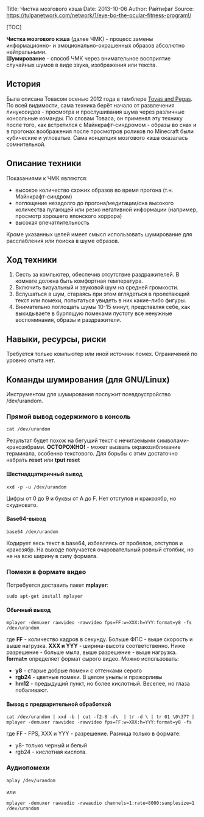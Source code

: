 Title: Чистка мозгового кэша
Date: 2013-10-06
Author: Райтифаг
Source: https://tulpanetwork.com/network/1/eye-bo-the-ocular-fitness-program!/

[TOC]

**Чистка мозгового кэша** (далее ЧМК) - процесс замены информационно- и эмоционально-окрашенных образов абсолютно нейтральными.  
**Шумирование** - способ ЧМК через внимательное восприятие случайных шумов в виде звука, изображения или текста.

## История

Была описана Товасом осенью 2012 года в тамблере [Tovas and Pegas](http://tovas-and-pegas.tumblr.com/post/32307593719). По всей видимости, сама техника берёт начало от развлечения линуксоидов - просмотра и прослушивания шума через различные консольные команды. По словам Товаса, он применял эту технику после того, как встретился с Майнкрафт-синдромом - образы во снах и в прогонах воображения после просмотров роликов по Minecraft были кубические и угловатые. Сама концепция мозгового кэша оказалась сомнительной.

## Описание техники

Показаниями к ЧМК являются:

*   высокое количество схожих образов во время прогона (т.н. Майнкрафт-синдром)
*   поглощение незадолго до прогона/медитации/сна высокого количества пугающей или резко негативной информации (например, просмотр хорошего японского хоррора)
*   высокая впечатлительность

Кроме указанных целей имеет смысл использовать шумирование для расслабления или поиска в шуме образов.

## Ход техники

1.  Сесть за компьютер, обеспечив отсутствие раздражителей. В комнате должна быть комфортная температура.
2.  Включить визуальный и звуковой шум на средней громкости.
3.  Вслушаться в шум, стараясь при этом вглядеться в пролетающий текст или помехи, попытаться увидеть в них какие-либо фигуры.
4.  Внимательно поглощать шумы 10-15 минут, представляя себе, как выкидываете в бурлящую помехами пустоту все ненужные воспоминания, образы и раздражители.

## Навыки, ресурсы, риски

Требуется только компьютер или иной источник помех. Ограничений по уровню опыта нет.

## Команды шумирования (для GNU/Linux)

Инструментом для шумирования послужит псевдоустройство /dev/urandom.

### Прямой вывод содержимого в консоль

`cat /dev/urandom`

Результат будет похож на бегущий текст с нечитаемыми символами-кракозябрами. **ОСТОРОЖНО!** - может вызвать окракозябливание терминала, особенно текстового. Для борьбы с этим достаточно набрать **reset** или **tput reset**

#### Шестнадцатиричный вывод

`xxd -p -u /dev/urandom`

Цифры от 0 до 9 и буквы от A до F. Нет отступов и кракозябр, но скудновато.

#### Base64-вывод

`base64 /dev/urandom`

Кодирует весь текст в base64, избавляясь от пробелов, отступов и кракозябр. На выходе получается очаровательный ровный столбик, но не на всю ширину в силу формата.

### Помехи в формате видео

Потребуется доставить пакет **mplayer**:

`sudo apt-get install mplayer`

#### Обычный вывод

`mplayer -demuxer rawvideo -rawvideo fps=FF:w=XXX:h=YYY:format=y8 -fs /dev/urandom`

где **FF** - количество кадров в секунду. Больше ФПС - выше скорость и выше нагрузка. **XXX и YYY** - ширина-высота соответственно. Ниже разрешение - больше мыла, выше разрешение - выше нагрузка. **format=** определяет формат сырого видео. Можно использовать:

*   **y8** - старые добрые помехи с оттенками серого
*   **rgb24** - цветные помехи. В целом унылы и прожорливы
*   **hm12** - предыдущий пункт, но более кислотный. Веселее, но глаза побаливают.

#### Вывод с предварительной обработкой

`cat /dev/urandom | xxd -b | cut -f2-8 -d\  | tr -d \ | tr 01 \0\377 | mplayer -demuxer rawvideo -rawvideo fps=FF:w=XXX:h=YYY:format=y8 -fs`

где FF - FPS, XXX и YYY - разрешение. Разница только в формате:

*   y8- только черный и белый
*   rgb24 - кислотная кислота.

### Аудиопомехи

`aplay /dev/urandom`

или

`mplayer -demuxer rawaudio -rawaudio channels=1:rate=8000:samplesize=1 /dev/urandom`